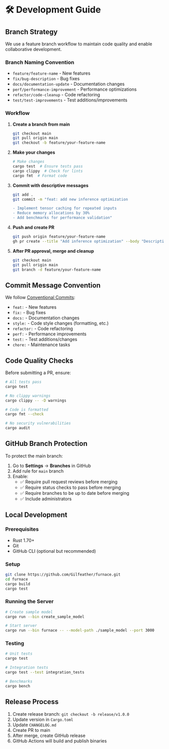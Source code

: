 # 🛠️ Development Guide

## Branch Strategy

We use a feature branch workflow to maintain code quality and enable collaborative development.

### Branch Naming Convention

- `feature/feature-name` - New features
- `fix/bug-description` - Bug fixes  
- `docs/documentation-update` - Documentation changes
- `perf/performance-improvement` - Performance optimizations
- `refactor/code-cleanup` - Code refactoring
- `test/test-improvements` - Test additions/improvements

### Workflow

1. **Create a branch from main**
   ```bash
   git checkout main
   git pull origin main
   git checkout -b feature/your-feature-name
   ```

2. **Make your changes**
   ```bash
   # Make changes
   cargo test  # Ensure tests pass
   cargo clippy  # Check for lints
   cargo fmt  # Format code
   ```

3. **Commit with descriptive messages**
   ```bash
   git add .
   git commit -m "feat: add new inference optimization
   
   - Implement tensor caching for repeated inputs
   - Reduce memory allocations by 30%
   - Add benchmarks for performance validation"
   ```

4. **Push and create PR**
   ```bash
   git push origin feature/your-feature-name
   gh pr create --title "Add inference optimization" --body "Description of changes"
   ```

5. **After PR approval, merge and cleanup**
   ```bash
   git checkout main
   git pull origin main
   git branch -d feature/your-feature-name
   ```

## Commit Message Convention

We follow [Conventional Commits](https://www.conventionalcommits.org/):

- `feat:` - New features
- `fix:` - Bug fixes
- `docs:` - Documentation changes
- `style:` - Code style changes (formatting, etc.)
- `refactor:` - Code refactoring
- `perf:` - Performance improvements
- `test:` - Test additions/changes
- `chore:` - Maintenance tasks

## Code Quality Checks

Before submitting a PR, ensure:

```bash
# All tests pass
cargo test

# No clippy warnings
cargo clippy -- -D warnings

# Code is formatted
cargo fmt --check

# No security vulnerabilities
cargo audit
```

## GitHub Branch Protection

To protect the main branch:

1. Go to **Settings** → **Branches** in GitHub
2. Add rule for `main` branch
3. Enable:
   - ✅ Require pull request reviews before merging
   - ✅ Require status checks to pass before merging
   - ✅ Require branches to be up to date before merging
   - ✅ Include administrators

## Local Development

### Prerequisites
- Rust 1.70+
- Git
- GitHub CLI (optional but recommended)

### Setup
```bash
git clone https://github.com/Gilfeather/furnace.git
cd furnace
cargo build
cargo test
```

### Running the Server
```bash
# Create sample model
cargo run --bin create_sample_model

# Start server
cargo run --bin furnace -- --model-path ./sample_model --port 3000
```

### Testing
```bash
# Unit tests
cargo test

# Integration tests
cargo test --test integration_tests

# Benchmarks
cargo bench
```

## Release Process

1. Create release branch: `git checkout -b release/v1.0.0`
2. Update version in `Cargo.toml`
3. Update `CHANGELOG.md`
4. Create PR to main
5. After merge, create GitHub release
6. GitHub Actions will build and publish binaries